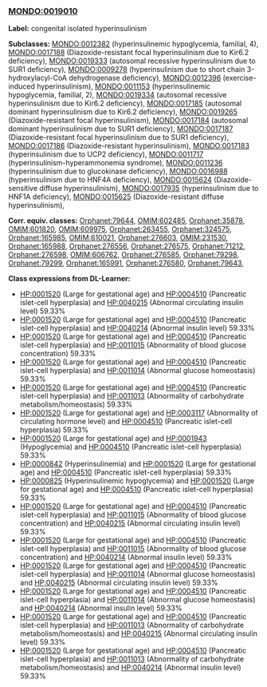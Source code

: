 
### [MONDO:0019010](http://purl.obolibrary.org/obo/MONDO_0019010)
**Label:** congenital isolated hyperinsulinism

**Subclasses:** [MONDO:0012382](http://purl.obolibrary.org/obo/MONDO_0012382) (hyperinsulinemic hypoglycemia, familial, 4), [MONDO:0017188](http://purl.obolibrary.org/obo/MONDO_0017188) (Diazoxide-resistant focal hyperinsulinism due to Kir6.2 deficiency), [MONDO:0019333](http://purl.obolibrary.org/obo/MONDO_0019333) (autosomal recessive hyperinsulinism due to SUR1 deficiency), [MONDO:0009278](http://purl.obolibrary.org/obo/MONDO_0009278) (hyperinsulinism due to short chain 3-hydroxylacyl-CoA dehydrogenase deficiency), [MONDO:0012396](http://purl.obolibrary.org/obo/MONDO_0012396) (exercise-induced hyperinsulinism), [MONDO:0011153](http://purl.obolibrary.org/obo/MONDO_0011153) (hyperinsulinemic hypoglycemia, familial, 2), [MONDO:0019334](http://purl.obolibrary.org/obo/MONDO_0019334) (autosomal recessive hyperinsulinism due to Kir6.2 deficiency), [MONDO:0017185](http://purl.obolibrary.org/obo/MONDO_0017185) (autosomal dominant hyperinsulinism due to Kir6.2 deficiency), [MONDO:0019265](http://purl.obolibrary.org/obo/MONDO_0019265) (Diazoxide-resistant focal hyperinsulinism), [MONDO:0017184](http://purl.obolibrary.org/obo/MONDO_0017184) (autosomal dominant hyperinsulinism due to SUR1 deficiency), [MONDO:0017187](http://purl.obolibrary.org/obo/MONDO_0017187) (Diazoxide-resistant focal hyperinsulinism due to SUR1 deficiency), [MONDO:0017186](http://purl.obolibrary.org/obo/MONDO_0017186) (Diazoxide-resistant hyperinsulinism), [MONDO:0017183](http://purl.obolibrary.org/obo/MONDO_0017183) (hyperinsulinism due to UCP2 deficiency), [MONDO:0011717](http://purl.obolibrary.org/obo/MONDO_0011717) (hyperinsulinism-hyperammonemia syndrome), [MONDO:0011236](http://purl.obolibrary.org/obo/MONDO_0011236) (hyperinsulinism due to glucokinase deficiency), [MONDO:0016988](http://purl.obolibrary.org/obo/MONDO_0016988) (hyperinsulinism due to HNF4A deficiency), [MONDO:0015624](http://purl.obolibrary.org/obo/MONDO_0015624) (Diazoxide-sensitive diffuse hyperinsulinism), [MONDO:0017935](http://purl.obolibrary.org/obo/MONDO_0017935) (hyperinsulinism due to HNF1A deficiency), [MONDO:0015625](http://purl.obolibrary.org/obo/MONDO_0015625) (Diazoxide-resistant diffuse hyperinsulinism), 

**Corr. equiv. classes:** [Orphanet:79644](http://www.orpha.net/ORDO/Orphanet_79644), [OMIM:602485](http://purl.obolibrary.org/obo/OMIM_602485), [Orphanet:35878](http://www.orpha.net/ORDO/Orphanet_35878), [OMIM:601820](http://purl.obolibrary.org/obo/OMIM_601820), [OMIM:609975](http://purl.obolibrary.org/obo/OMIM_609975), [Orphanet:263455](http://www.orpha.net/ORDO/Orphanet_263455), [Orphanet:324575](http://www.orpha.net/ORDO/Orphanet_324575), [Orphanet:165985](http://www.orpha.net/ORDO/Orphanet_165985), [OMIM:610021](http://purl.obolibrary.org/obo/OMIM_610021), [Orphanet:276603](http://www.orpha.net/ORDO/Orphanet_276603), [OMIM:231530](http://purl.obolibrary.org/obo/OMIM_231530), [Orphanet:165988](http://www.orpha.net/ORDO/Orphanet_165988), [Orphanet:276556](http://www.orpha.net/ORDO/Orphanet_276556), [Orphanet:276575](http://www.orpha.net/ORDO/Orphanet_276575), [Orphanet:71212](http://www.orpha.net/ORDO/Orphanet_71212), [Orphanet:276598](http://www.orpha.net/ORDO/Orphanet_276598), [OMIM:606762](http://purl.obolibrary.org/obo/OMIM_606762), [Orphanet:276585](http://www.orpha.net/ORDO/Orphanet_276585), [Orphanet:79298](http://www.orpha.net/ORDO/Orphanet_79298), [Orphanet:79299](http://www.orpha.net/ORDO/Orphanet_79299), [Orphanet:165991](http://www.orpha.net/ORDO/Orphanet_165991), [Orphanet:276580](http://www.orpha.net/ORDO/Orphanet_276580), [Orphanet:79643](http://www.orpha.net/ORDO/Orphanet_79643), 

**Class expressions from DL-Learner:**

- [HP:0001520](http://purl.obolibrary.org/obo/HP_0001520) (Large for gestational age) and [HP:0004510](http://purl.obolibrary.org/obo/HP_0004510) (Pancreatic islet-cell hyperplasia) and [HP:0040215](http://purl.obolibrary.org/obo/HP_0040215) (Abnormal circulating insulin level) 59.33%
- [HP:0001520](http://purl.obolibrary.org/obo/HP_0001520) (Large for gestational age) and [HP:0004510](http://purl.obolibrary.org/obo/HP_0004510) (Pancreatic islet-cell hyperplasia) and [HP:0040214](http://purl.obolibrary.org/obo/HP_0040214) (Abnormal insulin level) 59.33%
- [HP:0001520](http://purl.obolibrary.org/obo/HP_0001520) (Large for gestational age) and [HP:0004510](http://purl.obolibrary.org/obo/HP_0004510) (Pancreatic islet-cell hyperplasia) and [HP:0011015](http://purl.obolibrary.org/obo/HP_0011015) (Abnormality of blood glucose concentration) 59.33%
- [HP:0001520](http://purl.obolibrary.org/obo/HP_0001520) (Large for gestational age) and [HP:0004510](http://purl.obolibrary.org/obo/HP_0004510) (Pancreatic islet-cell hyperplasia) and [HP:0011014](http://purl.obolibrary.org/obo/HP_0011014) (Abnormal glucose homeostasis) 59.33%
- [HP:0001520](http://purl.obolibrary.org/obo/HP_0001520) (Large for gestational age) and [HP:0004510](http://purl.obolibrary.org/obo/HP_0004510) (Pancreatic islet-cell hyperplasia) and [HP:0011013](http://purl.obolibrary.org/obo/HP_0011013) (Abnormality of carbohydrate metabolism/homeostasis) 59.33%
- [HP:0001520](http://purl.obolibrary.org/obo/HP_0001520) (Large for gestational age) and [HP:0003117](http://purl.obolibrary.org/obo/HP_0003117) (Abnormality of circulating hormone level) and [HP:0004510](http://purl.obolibrary.org/obo/HP_0004510) (Pancreatic islet-cell hyperplasia) 59.33%
- [HP:0001520](http://purl.obolibrary.org/obo/HP_0001520) (Large for gestational age) and [HP:0001943](http://purl.obolibrary.org/obo/HP_0001943) (Hypoglycemia) and [HP:0004510](http://purl.obolibrary.org/obo/HP_0004510) (Pancreatic islet-cell hyperplasia) 59.33%
- [HP:0000842](http://purl.obolibrary.org/obo/HP_0000842) (Hyperinsulinemia) and [HP:0001520](http://purl.obolibrary.org/obo/HP_0001520) (Large for gestational age) and [HP:0004510](http://purl.obolibrary.org/obo/HP_0004510) (Pancreatic islet-cell hyperplasia) 59.33%
- [HP:0000825](http://purl.obolibrary.org/obo/HP_0000825) (Hyperinsulinemic hypoglycemia) and [HP:0001520](http://purl.obolibrary.org/obo/HP_0001520) (Large for gestational age) and [HP:0004510](http://purl.obolibrary.org/obo/HP_0004510) (Pancreatic islet-cell hyperplasia) 59.33%
- [HP:0001520](http://purl.obolibrary.org/obo/HP_0001520) (Large for gestational age) and [HP:0004510](http://purl.obolibrary.org/obo/HP_0004510) (Pancreatic islet-cell hyperplasia) and [HP:0011015](http://purl.obolibrary.org/obo/HP_0011015) (Abnormality of blood glucose concentration) and [HP:0040215](http://purl.obolibrary.org/obo/HP_0040215) (Abnormal circulating insulin level) 59.33%
- [HP:0001520](http://purl.obolibrary.org/obo/HP_0001520) (Large for gestational age) and [HP:0004510](http://purl.obolibrary.org/obo/HP_0004510) (Pancreatic islet-cell hyperplasia) and [HP:0011015](http://purl.obolibrary.org/obo/HP_0011015) (Abnormality of blood glucose concentration) and [HP:0040214](http://purl.obolibrary.org/obo/HP_0040214) (Abnormal insulin level) 59.33%
- [HP:0001520](http://purl.obolibrary.org/obo/HP_0001520) (Large for gestational age) and [HP:0004510](http://purl.obolibrary.org/obo/HP_0004510) (Pancreatic islet-cell hyperplasia) and [HP:0011014](http://purl.obolibrary.org/obo/HP_0011014) (Abnormal glucose homeostasis) and [HP:0040215](http://purl.obolibrary.org/obo/HP_0040215) (Abnormal circulating insulin level) 59.33%
- [HP:0001520](http://purl.obolibrary.org/obo/HP_0001520) (Large for gestational age) and [HP:0004510](http://purl.obolibrary.org/obo/HP_0004510) (Pancreatic islet-cell hyperplasia) and [HP:0011014](http://purl.obolibrary.org/obo/HP_0011014) (Abnormal glucose homeostasis) and [HP:0040214](http://purl.obolibrary.org/obo/HP_0040214) (Abnormal insulin level) 59.33%
- [HP:0001520](http://purl.obolibrary.org/obo/HP_0001520) (Large for gestational age) and [HP:0004510](http://purl.obolibrary.org/obo/HP_0004510) (Pancreatic islet-cell hyperplasia) and [HP:0011013](http://purl.obolibrary.org/obo/HP_0011013) (Abnormality of carbohydrate metabolism/homeostasis) and [HP:0040215](http://purl.obolibrary.org/obo/HP_0040215) (Abnormal circulating insulin level) 59.33%
- [HP:0001520](http://purl.obolibrary.org/obo/HP_0001520) (Large for gestational age) and [HP:0004510](http://purl.obolibrary.org/obo/HP_0004510) (Pancreatic islet-cell hyperplasia) and [HP:0011013](http://purl.obolibrary.org/obo/HP_0011013) (Abnormality of carbohydrate metabolism/homeostasis) and [HP:0040214](http://purl.obolibrary.org/obo/HP_0040214) (Abnormal insulin level) 59.33%


